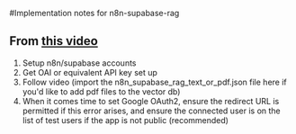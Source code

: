 #Implementation notes for n8n-supabase-rag

## From [this video](https://www.youtube.com/watch?v=PEI_ePNNfJQ)
1. Setup n8n/supabase accounts
2. Get OAI or equivalent API key set up
3. Follow video (import the n8n_supabase_rag_text_or_pdf.json file here if you'd like to add pdf files to the vector db)
4. When it comes time to set Google OAuth2, ensure the redirect URL is permitted if this error arises, and ensure the connected user is on the list of test users if the app is not public (recommended)